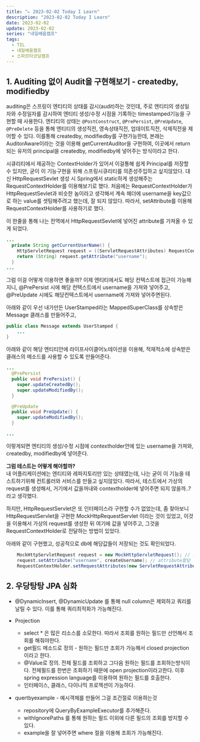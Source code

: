```yaml
---
title: "✏️ 2023-02-02 Today I Learn"
description: "2023-02-02 Today I Learn"
date: 2023-02-02
update: 2023-02-02
series: "내일배움캠프"
tags:
  - TIL
  - 내일배움캠프
  - 스파르타코딩캠프
---
```


## 1. Auditing 없이 Audit을 구현해보기 - createdby, modifiedby

auditing은 스프링이 엔티티의 상태를 감시(audit)하는 것인데, 주로 엔티티의 생성일자와 수정일자를 감시하여 엔티티 생성/수정 시점을 기록하는 timestamped기능을 구현할 때 사용한다. 엔티티의 상태는 `@PostConstruct`, `@PrePersist`, `@PreUpdate`, `@PreDelete` 등을 통해 엔티티의 생성직전, 영속상태직전, 업데이트직전, 삭제직전을 제어할 수 있다. 이를통해 createdby, modifiedby를 구현가능한데, 본래는 AuditorAware이라는 것을 이용해 getCurrentAuditor을 구현하여, 이곳에서 return되는 유저의 principal을 createdby, modifiedby에 넣어주는 방식이라고 한다.

시큐리티에서 제공하는 ContextHolder가 있어서 이걸통해 쉽게 Principal를 저장할 수 있지만, 굳이 이 기능구현을 위해 스프링시큐리티를 의존성주입하고 싶지않았다.
대신 HttpRequestSevlet 생성 시 Spring에서 static하게 생성해주는 RequestContextHolder를 이용해보기로 했다.
처음에는 RequestContextHolder가 HttpRequestSevlet과 비슷한 놈이라고 생각해서 계속 헤더에 username을 key값으로 하는 value를 셋팅해주려고 했는데, 잘 되지 않았다. 따라서, setAttribute를 이용해 RequestContextHolder를 사용하기로 했다.

이 한줄을 통해 나는 전역에서 HttpRequestSevlet에 넣어진 attribute를 가져올 수 있게 되었다.

```java
...
  private String getCurrentUserName() {
    HttpServletRequest request = ((ServletRequestAttributes) RequestContextHolder.currentRequestAttributes()).getRequest();
    return (String) request.getAttribute("username");
  }
...
```

그럼 이걸 어떻게 이용하면 좋을까? 이제 엔티티에서도 해당 컨텍스트에 접근이 가능해지니, @PrePersist 시에 해당 컨텍스트에서 username을 가져와 넣어주고, @PreUpdate 시에도 해당컨텍스트에서 username에 가져와 넣어주면된다.

아래와 같이 우선 내가만든 UserStamped라는 MappedSuperClass를 상속받은 Message 클래스를 만들어주고,

```java
public class Message extends UserStamped {
    ...
}
```

아래와 같이 해당 엔티티안에 라이프사이클어노테이션을 이용해, 적재적소에 상속받은 클래스의 메소드를 사용할 수 있도록 만들어준다.

```java
...
  @PrePersist
  public void PrePersist() {
    super.updateCreatedBy();
    super.updateModifiedBy();
  }

  @PreUpdate
  public void PreUpdate() {
    super.updateModifiedBy();
  }

...
```

이렇게되면 엔티티의 생성/수정 시점에 contextholder안에 있는 username을 가져와, createdby, modifiedby에 넣어준다.

**그럼 테스트는 어떻게 해야할까?**  
내 어플리케이션에는 엔티티와 레파지토리만 있는 상태였는데, 나는 굳이 이 기능을 테스트하기위해 컨트롤러와 서비스를 만들고 싶지않았다.
따라서, 테스트에서 가상의 request를 생성해서, 거기에서 값을꺼내와 contextholder에 넣어주면 되지 않을까..? 라고 생각했다.

하지만, HttpRequestServlet은 또 인터페이스라 구현할 수가 없었는데, 좀 찾아보니 HttpRequestServlet을 구현한 MockHttpRequestServlet 이라는 것이 있었고, 이것을 이용해서 가상의 request를 생성한 뒤 여기에 값을 넣어주고, 그것을 RequestContextHolder로 전달하는 방법이 있었다.

아래와 같이 구현했고, 성공적으로 db에 해당값들이 저장되는 것도 확인되었다.

```java
    MockHttpServletRequest request = new MockHttpServletRequest(); // 가상의 request생성
    request.setAttribute("username", createUsername); // attribute할당
    RequestContextHolder.setRequestAttributes(new ServletRequestAttributes(request)); // context에 값 할당
```

## 2. 우당탕탕 JPA 심화

- @DynamicInsert, @DynamicUpdate 를 통해 null column은 제외하고 쿼리를 날릴 수 있다. 이를 통해 쿼리최적화가 가능해진다.

- Projection

  - select \* 은 많은 리소스를 소모한다. 따라서 조회를 원하는 필드만 선언해서 조회를 해줘야한다.
  - get필드 메소드로 정의 - 원하는 필드만 조회가 가능해서 closed projection이라고 한다.
  - @Value로 정의. 전체 필드를 조회하고 그다음 원하는 필드를 조회하는방식이다. 전체필드를 한번은 조회하기 때문에 open projection이라고한다. 이후 spring expression language를 이용하여 원하는 필드를 호출한다.
  - 인터페이스, 클래스, 다이나믹 프로젝션이 가능하다.

- quertbyexample - 예시객체를 만들어 그걸 조건절로 이용하는것
  - repository에 QueryByExampleExecutor를 추가해준다.
  - withIgnorePaths 를 통해 원하는 필드 이외에 다른 필드의 조회를 방지할 수 있다.
  - example을 잘 넣어주면 where 절을 이용해 조회가 가능해진다.
